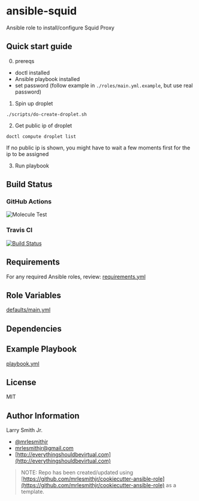 # ansible-squid

Ansible role to install/configure Squid Proxy


## Quick start guide
0) prereqs

- doctl installed
- Ansible playbook installed
- set password (follow example in `./roles/main.yml.example`, but use real password)

1) Spin up droplet
```
./scripts/do-create-droplet.sh
```

2) Get public ip of droplet
```
doctl compute droplet list
```
If no public ip is shown, you might have to wait a few moments first for the ip to be assigned

3) Run playbook

## Build Status

### GitHub Actions

![Molecule Test](https://github.com/mrlesmithjr/ansible-squid/workflows/Molecule%20Test/badge.svg)

### Travis CI

[![Build Status](https://travis-ci.org/mrlesmithjr/ansible-squid.svg?branch=master)](https://travis-ci.org/mrlesmithjr/ansible-squid)

## Requirements

For any required Ansible roles, review:
[requirements.yml](requirements.yml)

## Role Variables

[defaults/main.yml](defaults/main.yml)

## Dependencies

## Example Playbook

[playbook.yml](playbook.yml)

## License

MIT

## Author Information

Larry Smith Jr.

- [@mrlesmithjr](https://twitter.com/mrlesmithjr)
- [mrlesmithjr@gmail.com](mailto:mrlesmithjr@gmail.com)
- [http://everythingshouldbevirtual.com](http://everythingshouldbevirtual.com)

> NOTE: Repo has been created/updated using [https://github.com/mrlesmithjr/cookiecutter-ansible-role](https://github.com/mrlesmithjr/cookiecutter-ansible-role) as a template.
